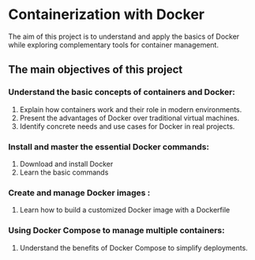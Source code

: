 # Containerization with Docker


The aim of this project is to understand and apply the basics of Docker while exploring complementary tools for container management.

## The main objectives of this project

### Understand the basic concepts of containers and Docker:

1. Explain how containers work and their role in modern environments.
2.	 Present the advantages of Docker over traditional virtual machines.
3.	Identify concrete needs and use cases for Docker in real projects.

### Install and master the essential Docker commands:

1.	Download and install Docker
2.	Learn the basic commands

### Create and manage Docker images :
1.	Learn how to build a customized Docker image with a Dockerfile

### Using Docker Compose to manage multiple containers:
1.	Understand the benefits of Docker Compose to simplify deployments.
